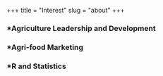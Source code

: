 +++
title = "Interest"
slug = "about"
+++

### *Agriculture Leadership and Development
### *Agri-food Marketing
### *R and Statistics